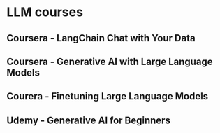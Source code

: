 # LLM courses

## Coursera - LangChain Chat with Your Data

## Coursera - Generative AI with Large Language Models

## Courera - Finetuning Large Language Models

## Udemy - Generative AI for Beginners
